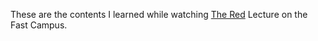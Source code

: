 These are the contents I learned while watching [The Red](https://fastcampus.co.kr/dev_red_lsh) Lecture on the Fast Campus.
